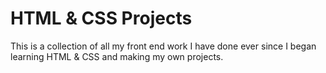 HTML & CSS Projects
===
This is a collection of all my front end work I have done ever since I began learning HTML & CSS and making my own projects.
